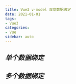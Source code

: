 ```yaml
---
title: Vue3 v-model 双向数据绑定
date: 2021-01-01
tags:
- Vue3
categories:
- Vue
sidebar: auto
---
```


## ***单个数据绑定***



## ***多个数据绑定***
